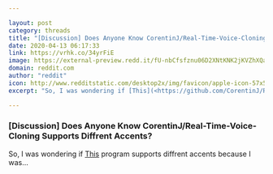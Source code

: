 ```yaml
---

layout: post
category: threads
title: "[Discussion] Does Anyone Know CorentinJ/Real-Time-Voice-Cloning Supports Diffrent Accents?"
date: 2020-04-13 06:17:33
link: https://vrhk.co/34yrFiE
image: https://external-preview.redd.it/fU-nbCfsfznu06D2XNtKNK2jKVZhXQamYernAM1OGjs.jpg?width=1174&height=614.659685864&auto=webp&crop=1174:614.659685864,smart&s=daba2853a1b0834092f22ccd650eefa63417811b
domain: reddit.com
author: "reddit"
icon: http://www.redditstatic.com/desktop2x/img/favicon/apple-icon-57x57.png
excerpt: "So, I was wondering if [This](<https://github.com/CorentinJ/Real-Time-Voice-Cloning/issues/318>) program supports diffrent accents because I was..."

---
```


### [Discussion] Does Anyone Know CorentinJ/Real-Time-Voice-Cloning Supports Diffrent Accents?

So, I was wondering if [This](<https://github.com/CorentinJ/Real-Time-Voice-Cloning/issues/318>) program supports diffrent accents because I was...